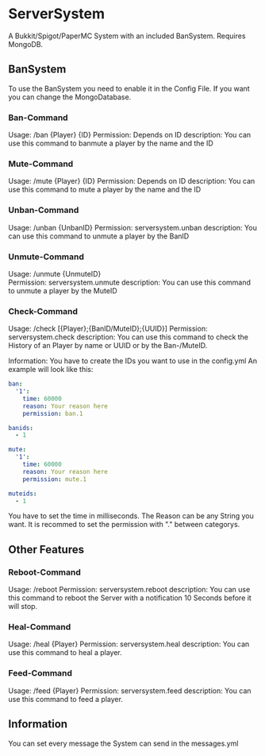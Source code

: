 # ServerSystem
A Bukkit/Spigot/PaperMC System with an included BanSystem. Requires MongoDB.
<h2>BanSystem</h2>
To use the BanSystem you need to enable it in the Config File. If you want you can change the MongoDatabase.
<h3>Ban-Command</h3>
Usage: /ban {Player} {ID}
Permission: Depends on ID 
description: You can use this command to banmute a player by the name and the ID

<h3>Mute-Command</h3>
Usage: /mute {Player} {ID}
Permission: Depends on ID
description: You can use this command to mute a player by the name and the ID

<h3>Unban-Command</h3>
Usage: /unban {UnbanID}
Permission: serversystem.unban
description: You can use this command to unmute a player by the BanID

<h3>Unmute-Command</h3>
Usage: /unmute {UnmuteID}<br>
Permission: serversystem.unmute
description: You can use this command to unmute a player by the MuteID

<h3>Check-Command</h3>
Usage: /check [{Player};{BanID/MuteID};{UUID}]
Permission: serversystem.check
description: You can use this command to check the History of an Player by name or UUID or by the Ban-/MuteID.

Information:
You have to create the IDs you want to use in the config.yml An example will look like this:

```yaml
ban:
  '1':
    time: 60000
    reason: Your reason here
    permission: ban.1

banids:
  - 1

mute:
  '1':
    time: 60000
    reason: Your reason here
    permission: mute.1

muteids:
  - 1
 ```
 
You have to set the time in milliseconds. The Reason can be any String you want. It is recommed to set the permission with "." between categorys.

<h2>Other Features</h2>
<h3>Reboot-Command</h3>
Usage: /reboot
Permission: serversystem.reboot
description: You can use this command to reboot the Server with a notification 10 Seconds before it will stop.

<h3>Heal-Command</h3>
Usage: /heal {Player}
Permission: serversystem.heal
description: You can use this command to heal a player.

<h3>Feed-Command</h3>
Usage: /feed {Player}
Permission: serversystem.feed
description: You can use this command to feed a player.

<h2>Information</h2>
You can set every message the System can send in the messages.yml

